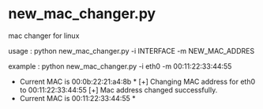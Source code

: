 # new_mac_changer.py
mac changer for linux

usage : python new_mac_changer.py -i INTERFACE -m NEW_MAC_ADDRES

example : python new_mac_changer.py -i eth0 -m 00:11:22:33:44:55

* Current MAC is 00:0b:22:21:a4:8b *
[+] Changing MAC address for eth0 to 00:11:22:33:44:55
[+] Mac address changed successfully.
* Current MAC is 00:11:22:33:44:55 *
